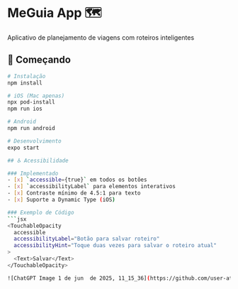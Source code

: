 # MeGuia App 🗺️

Aplicativo de planejamento de viagens com roteiros inteligentes

## 🚀 Começando

```bash
# Instalação
npm install

# iOS (Mac apenas)
npx pod-install
npm run ios

# Android
npm run android

# Desenvolvimento
expo start

## ♿ Acessibilidade

### Implementado
- [x] `accessible={true}` em todos os botões
- [x] `accessibilityLabel` para elementos interativos
- [x] Contraste mínimo de 4.5:1 para texto
- [x] Suporte a Dynamic Type (iOS)

### Exemplo de Código
```jsx
<TouchableOpacity
  accessible
  accessibilityLabel="Botão para salvar roteiro"
  accessibilityHint="Toque duas vezes para salvar o roteiro atual"
>
  <Text>Salvar</Text>
</TouchableOpacity>

![ChatGPT Image 1 de jun  de 2025, 11_15_36](https://github.com/user-attachments/assets/5f16e5ad-ae27-4d7d-bc6b-92b89980fb2f)




